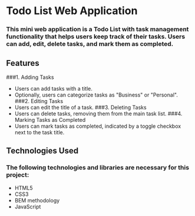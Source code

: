 # **Todo List Web Application**

### This mini web application is a Todo List with task management functionality that helps users keep track of their tasks. Users can add, edit, delete tasks, and mark them as completed.

## **Features**

###1. Adding Tasks
- Users can add tasks with a title.
- Optionally, users can categorize tasks as "Business" or "Personal".
###2. Editing Tasks
- Users can edit the title of a task.
###3. Deleting Tasks
- Users can delete tasks, removing them from the main task list.
###4. Marking Tasks as Completed
- Users can mark tasks as completed, indicated by a toggle checkbox next to the task title.

## **Technologies Used**

### The following technologies and libraries are necessary for this project:

- HTML5
- CSS3 
- BEM methodology
- JavaScript

